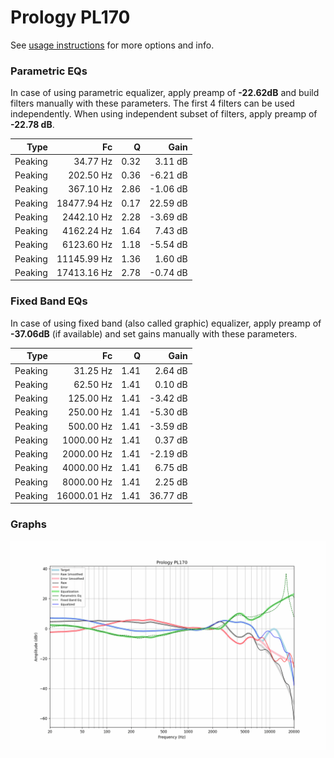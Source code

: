 # Prology PL170
See [usage instructions](https://github.com/jaakkopasanen/AutoEq#usage) for more options and info.

### Parametric EQs
In case of using parametric equalizer, apply preamp of **-22.62dB** and build filters manually
with these parameters. The first 4 filters can be used independently.
When using independent subset of filters, apply preamp of **-22.78 dB**.

| Type    | Fc          |    Q | Gain     |
|--------:|------------:|-----:|---------:|
| Peaking | 34.77 Hz    | 0.32 | 3.11 dB  |
| Peaking | 202.50 Hz   | 0.36 | -6.21 dB |
| Peaking | 367.10 Hz   | 2.86 | -1.06 dB |
| Peaking | 18477.94 Hz | 0.17 | 22.59 dB |
| Peaking | 2442.10 Hz  | 2.28 | -3.69 dB |
| Peaking | 4162.24 Hz  | 1.64 | 7.43 dB  |
| Peaking | 6123.60 Hz  | 1.18 | -5.54 dB |
| Peaking | 11145.99 Hz | 1.36 | 1.60 dB  |
| Peaking | 17413.16 Hz | 2.78 | -0.74 dB |

### Fixed Band EQs
In case of using fixed band (also called graphic) equalizer, apply preamp of **-37.06dB**
(if available) and set gains manually with these parameters.

| Type    | Fc          |    Q | Gain     |
|--------:|------------:|-----:|---------:|
| Peaking | 31.25 Hz    | 1.41 | 2.64 dB  |
| Peaking | 62.50 Hz    | 1.41 | 0.10 dB  |
| Peaking | 125.00 Hz   | 1.41 | -3.42 dB |
| Peaking | 250.00 Hz   | 1.41 | -5.30 dB |
| Peaking | 500.00 Hz   | 1.41 | -3.59 dB |
| Peaking | 1000.00 Hz  | 1.41 | 0.37 dB  |
| Peaking | 2000.00 Hz  | 1.41 | -2.19 dB |
| Peaking | 4000.00 Hz  | 1.41 | 6.75 dB  |
| Peaking | 8000.00 Hz  | 1.41 | 2.25 dB  |
| Peaking | 16000.01 Hz | 1.41 | 36.77 dB |

### Graphs
![](./Prology%20PL170.png)